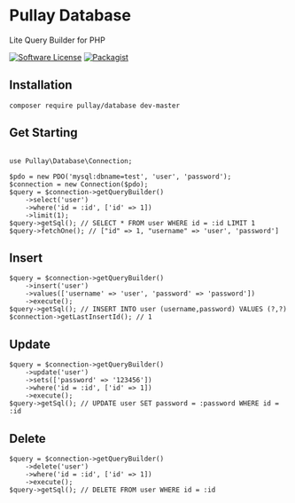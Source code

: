 Pullay Database
===============

Lite Query Builder for PHP

[![Software License](https://img.shields.io/badge/license-MIT-brightgreen.svg)](LICENSE)
[![Packagist](https://img.shields.io/packagist/dt/pullay/database)](https://packagist.org/packages/pullay/database)

## Installation

```
composer require pullay/database dev-master
```

## Get Starting

```

use Pullay\Database\Connection;

$pdo = new PDO('mysql:dbname=test', 'user', 'password');
$connection = new Connection($pdo);
$query = $connection->getQueryBuilder()
    ->select('user')
    ->where('id = :id', ['id' => 1])
    ->limit(1);
$query->getSql(); // SELECT * FROM user WHERE id = :id LIMIT 1
$query->fetchOne(); // ["id" => 1, "username" => 'user', 'password']
```

## Insert

```
$query = $connection->getQueryBuilder()
    ->insert('user')
    ->values(['username' => 'user', 'password' => 'password'])
    ->execute();
$query->getSql(); // INSERT INTO user (username,password) VALUES (?,?)
$connection->getLastInsertId(); // 1
```

## Update

```
$query = $connection->getQueryBuilder()
    ->update('user')
    ->sets(['password' => '123456'])
    ->where('id = :id', ['id' => 1])
    ->execute();
$query->getSql(); // UPDATE user SET password = :password WHERE id = :id
```

## Delete

```
$query = $connection->getQueryBuilder()
    ->delete('user')
    ->where('id = :id', ['id' => 1])
    ->execute();
$query->getSql(); // DELETE FROM user WHERE id = :id
```
